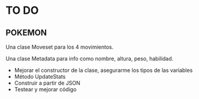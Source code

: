 # TO DO
## POKEMON

Una clase Moveset para los 4 movimientos.

Una clase Metadata para info como nombre, altura, peso, habilidad.

+ Mejorar el constructor de la clase, asegurarme los tipos de las variables
+ Método UpdateStats
+ Construir a partir de JSON
+ Testear y mejorar código
